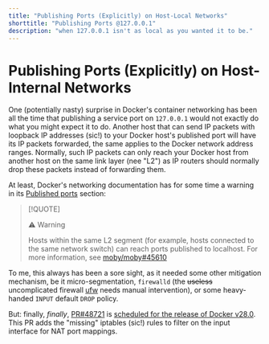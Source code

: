 ```yaml
---
title: "Publishing Ports (Explicitly) on Host-Local Networks"
shorttitle: "Publishing Ports @127.0.0.1"
description: "when 127.0.0.1 isn't as local as you wanted it to be."
---
```


# Publishing Ports (Explicitly) on Host-Internal Networks

One (potentially nasty) surprise in Docker's container networking has been all
the time that publishing a service port on `127.0.0.1` would not exactly do what
you might expect it to do. Another host that can send IP packets with loopback
IP addresses (sic!) to your Docker host's published port will have its IP
packets forwarded, the same applies to the Docker network address ranges.
Normally, such IP packets can only reach your Docker host from another host on
the same link layer (nee "L2") as IP routers should normally drop these packets
instead of forwarding them.

At least, Docker's networking documentation has for some time a warning in its
[Published ports](https://docs.docker.com/engine/network/#published-ports)
section:

> [!QUOTE]
>
> ⚠ Warning
>
> Hosts within the same L2 segment (for example, hosts connected to the same
> network switch) can reach ports published to localhost. For more information,
> see [moby/moby#45610](https://github.com/moby/moby/issues/45610)

To me, this always has been a sore sight, as it needed some other mitigation
mechanism, be it micro-segmentation, `firewalld` (the ~~useless~~ uncomplicated
firewall [ufw](https://en.wikipedia.org/wiki/Uncomplicated_Firewall) needs
manual intervention), or some heavy-handed `INPUT` default `DROP` policy.

But: finally, _finally_, [PR#48721](https://github.com/moby/moby/pull/48721) is
[scheduled for the release of Docker
v28.0](https://github.com/moby/moby/issues/45610#issuecomment-2583341455). This
PR adds the "missing" iptables (sic!) rules to filter on the input interface for
NAT port mappings.
